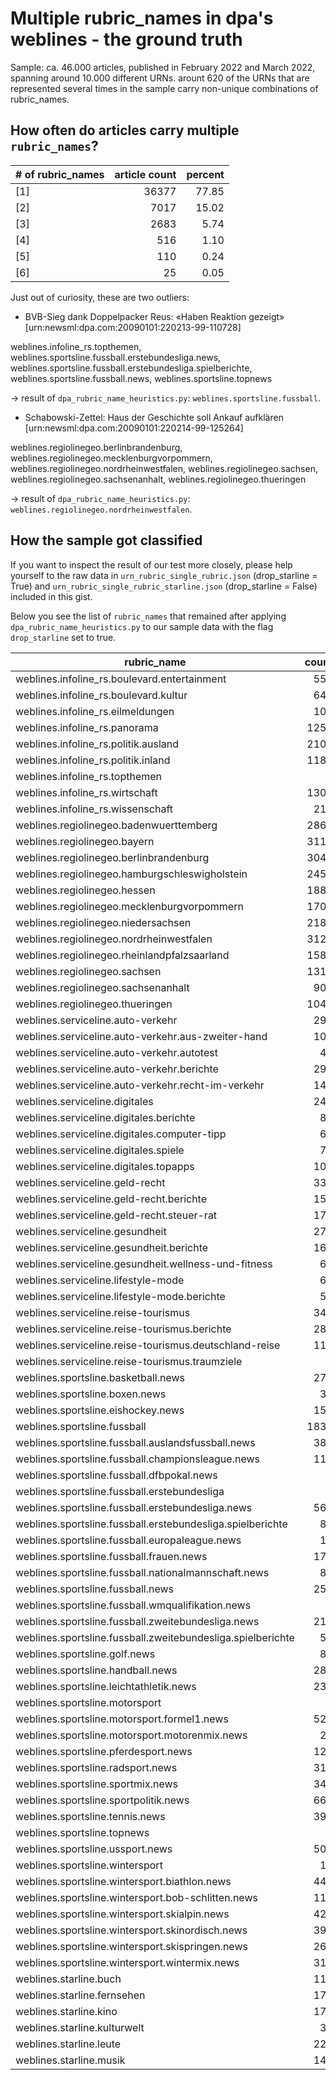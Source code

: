 # Multiple rubric_names in dpa's weblines - the ground truth

Sample: ca. 46.000 articles, published in February 2022 and March 2022, spanning around 10.000 different URNs. 
arount 620 of the URNs that are represented several times in the sample carry non-unique combinations 
of rubric_names.

## How often do articles carry multiple `rubric_names`?

|# of rubric_names  |article count  |percent  |
|-------|------:|--------:|
|\[1\]  |36377  |77\.85   |
|\[2\]  |7017   |15\.02   |
|\[3\]  |2683   |5\.74    |
|\[4\]  |516    |1\.10    |
|\[5\]  |110    |0\.24    |
|\[6\]  |25     |0\.05    |



Just out of curiosity, these are two outliers:

  - BVB-Sieg dank Doppelpacker Reus: «Haben Reaktion gezeigt» [urn:newsml:dpa.com:20090101:220213-99-110728]

weblines.infoline_rs.topthemen, weblines.sportsline.fussball.erstebundesliga.news, weblines.sportsline.fussball.erstebundesliga.spielberichte, weblines.sportsline.fussball.news, weblines.sportsline.topnews

-> result of `dpa_rubric_name_heuristics.py`: `weblines.sportsline.fussball`.

  - Schabowski-Zettel: Haus der Geschichte soll Ankauf aufklären [urn:newsml:dpa.com:20090101:220214-99-125264]

weblines.regiolinegeo.berlinbrandenburg, weblines.regiolinegeo.mecklenburgvorpommern, weblines.regiolinegeo.nordrheinwestfalen, weblines.regiolinegeo.sachsen, weblines.regiolinegeo.sachsenanhalt, weblines.regiolinegeo.thueringen

-> result of `dpa_rubric_name_heuristics.py`: `weblines.regiolinegeo.nordrheinwestfalen`.

## How the sample got classified

If you want to inspect the result of our test more closely, please help yourself to the raw data in `urn_rubric_single_rubric.json` (drop_starline = True) and `urn_rubric_single_rubric_starline.json` (drop_starline = False) included in this gist.

Below you see the list of `rubric_names` that remained after applying `dpa_rubric_name_heuristics.py` to our sample data with the flag `drop_starline` set to true.



|rubric\_name                                    |count  |percent  |
|------------------------------------------------|------:|--------:|
|weblines\.infoline\_rs\.boulevard\.entertainment|557    |1\.19    |
|weblines\.infoline\_rs\.boulevard\.kultur       |641    |1\.37    |
|weblines\.infoline\_rs\.eilmeldungen            |107    |0\.23    |
|weblines\.infoline\_rs\.panorama                |1259   |2\.69    |
|weblines\.infoline\_rs\.politik\.ausland        |2107   |4\.51    |
|weblines\.infoline\_rs\.politik\.inland         |1183   |2\.53    |
|weblines\.infoline\_rs\.topthemen               |3      |0\.01    |
|weblines\.infoline\_rs\.wirtschaft              |1304   |2\.79    |
|weblines\.infoline\_rs\.wissenschaft            |213    |0\.46    |
|weblines\.regiolinegeo\.badenwuerttemberg       |2865   |6\.13    |
|weblines\.regiolinegeo\.bayern                  |3115   |6\.67    |
|weblines\.regiolinegeo\.berlinbrandenburg       |3049   |6\.52    |
|weblines\.regiolinegeo\.hamburgschleswigholstein|2452   |5\.25    |
|weblines\.regiolinegeo\.hessen                  |1880   |4\.02    |
|weblines\.regiolinegeo\.mecklenburgvorpommern   |1706   |3\.65    |
|weblines\.regiolinegeo\.niedersachsen           |2188   |4\.68    |
|weblines\.regiolinegeo\.nordrheinwestfalen      |3122   |6\.68    |
|weblines\.regiolinegeo\.rheinlandpfalzsaarland  |1583   |3\.39    |
|weblines\.regiolinegeo\.sachsen                 |1318   |2\.82    |
|weblines\.regiolinegeo\.sachsenanhalt           |905    |1\.94    |
|weblines\.regiolinegeo\.thueringen              |1048   |2\.24    |
|weblines\.serviceline\.auto\-verkehr            |299    |0\.64    |
|weblines\.serviceline\.auto\-verkehr\.aus\-zweiter\-hand|102    |0\.22    |
|weblines\.serviceline\.auto\-verkehr\.autotest  |42     |0\.09    |
|weblines\.serviceline\.auto\-verkehr\.berichte  |297    |0\.64    |
|weblines\.serviceline\.auto\-verkehr\.recht\-im\-verkehr|143    |0\.31    |
|weblines\.serviceline\.digitales                |249    |0\.53    |
|weblines\.serviceline\.digitales\.berichte      |85     |0\.18    |
|weblines\.serviceline\.digitales\.computer\-tipp|60     |0\.13    |
|weblines\.serviceline\.digitales\.spiele        |73     |0\.16    |
|weblines\.serviceline\.digitales\.topapps       |109    |0\.23    |
|weblines\.serviceline\.geld\-recht              |330    |0\.71    |
|weblines\.serviceline\.geld\-recht\.berichte    |159    |0\.34    |
|weblines\.serviceline\.geld\-recht\.steuer\-rat |177    |0\.38    |
|weblines\.serviceline\.gesundheit               |279    |0\.60    |
|weblines\.serviceline\.gesundheit\.berichte     |167    |0\.36    |
|weblines\.serviceline\.gesundheit\.wellness\-und\-fitness|62     |0\.13    |
|weblines\.serviceline\.lifestyle\-mode          |63     |0\.13    |
|weblines\.serviceline\.lifestyle\-mode\.berichte|50     |0\.11    |
|weblines\.serviceline\.reise\-tourismus         |345    |0\.74    |
|weblines\.serviceline\.reise\-tourismus\.berichte|289    |0\.62    |
|weblines\.serviceline\.reise\-tourismus\.deutschland\-reise|114    |0\.24    |
|weblines\.serviceline\.reise\-tourismus\.traumziele|9      |0\.02    |
|weblines\.sportsline\.basketball\.news          |278    |0\.59    |
|weblines\.sportsline\.boxen\.news               |39     |0\.08    |
|weblines\.sportsline\.eishockey\.news           |156    |0\.33    |
|weblines\.sportsline\.fussball                  |1838   |3\.93    |
|weblines\.sportsline\.fussball\.auslandsfussball\.news|383    |0\.82    |
|weblines\.sportsline\.fussball\.championsleague\.news|110    |0\.24    |
|weblines\.sportsline\.fussball\.dfbpokal\.news  |6      |0\.01    |
|weblines\.sportsline\.fussball\.erstebundesliga |2      |0\.00    |
|weblines\.sportsline\.fussball\.erstebundesliga\.news|568    |1\.22    |
|weblines\.sportsline\.fussball\.erstebundesliga\.spielberichte|87     |0\.19    |
|weblines\.sportsline\.fussball\.europaleague\.news|12     |0\.03    |
|weblines\.sportsline\.fussball\.frauen\.news    |173    |0\.37    |
|weblines\.sportsline\.fussball\.nationalmannschaft\.news|87     |0\.19    |
|weblines\.sportsline\.fussball\.news            |255    |0\.55    |
|weblines\.sportsline\.fussball\.wmqualifikation\.news|2      |0\.00    |
|weblines\.sportsline\.fussball\.zweitebundesliga\.news|216    |0\.46    |
|weblines\.sportsline\.fussball\.zweitebundesliga\.spielberichte|58     |0\.12    |
|weblines\.sportsline\.golf\.news                |88     |0\.19    |
|weblines\.sportsline\.handball\.news            |282    |0\.60    |
|weblines\.sportsline\.leichtathletik\.news      |231    |0\.49    |
|weblines\.sportsline\.motorsport                |1      |0\.00    |
|weblines\.sportsline\.motorsport\.formel1\.news |521    |1\.11    |
|weblines\.sportsline\.motorsport\.motorenmix\.news|24     |0\.05    |
|weblines\.sportsline\.pferdesport\.news         |123    |0\.26    |
|weblines\.sportsline\.radsport\.news            |311    |0\.67    |
|weblines\.sportsline\.sportmix\.news            |347    |0\.74    |
|weblines\.sportsline\.sportpolitik\.news        |668    |1\.43    |
|weblines\.sportsline\.tennis\.news              |397    |0\.85    |
|weblines\.sportsline\.topnews                   |7      |0\.01    |
|weblines\.sportsline\.ussport\.news             |501    |1\.07    |
|weblines\.sportsline\.wintersport               |19     |0\.04    |
|weblines\.sportsline\.wintersport\.biathlon\.news|443    |0\.95    |
|weblines\.sportsline\.wintersport\.bob\-schlitten\.news|114    |0\.24    |
|weblines\.sportsline\.wintersport\.skialpin\.news|428    |0\.92    |
|weblines\.sportsline\.wintersport\.skinordisch\.news|390    |0\.83    |
|weblines\.sportsline\.wintersport\.skispringen\.news|269    |0\.58    |
|weblines\.sportsline\.wintersport\.wintermix\.news|319    |0\.68    |
|weblines\.starline\.buch                        |119    |0\.25    |
|weblines\.starline\.fernsehen                   |178    |0\.38    |
|weblines\.starline\.kino                        |178    |0\.38    |
|weblines\.starline\.kulturwelt                  |30     |0\.06    |
|weblines\.starline\.leute                       |221    |0\.47    |
|weblines\.starline\.musik                       |141    |0\.30    |

